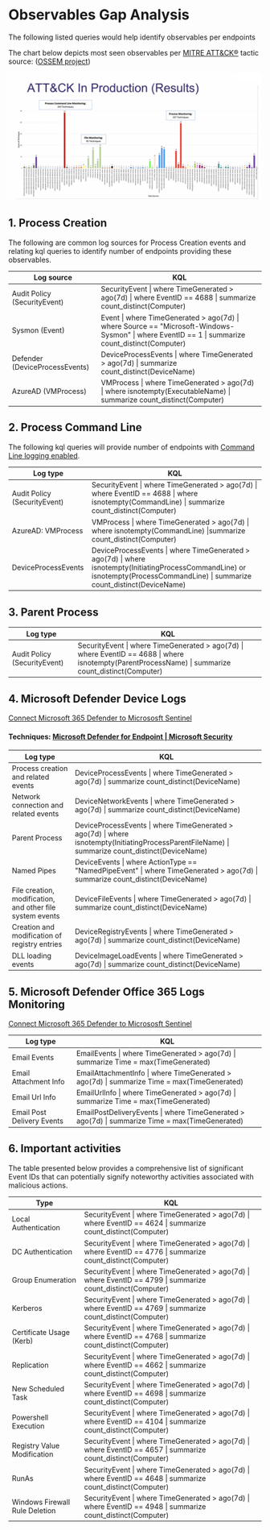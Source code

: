 # **Observables Gap Analysis**
The following listed queries would help identify observables per endpoints 


The chart below depicts most seen observables per [MITRE ATT&CK®](https://attack.mitre.org/) tactic source: ([OSSEM project](https://github.com/OTRF/OSSEM))

![image](../images/MitreAttackTTPChart.png)

## 1. Process Creation  
The following are common log sources for Process Creation events and relating kql queries to identify number of endpoints providing these observables.

| Log source  |    KQL    | 
|-------------|-----------|
| Audit Policy (SecurityEvent) | SecurityEvent \| where TimeGenerated > ago(7d) \| where EventID == 4688 \| summarize count_distinct(Computer) | 
| Sysmon (Event) | Event \| where TimeGenerated > ago(7d) \| where Source == "Microsoft-Windows-Sysmon" \| where EventID == 1 \| summarize count_distinct(Computer) |
| Defender (DeviceProcessEvents) | DeviceProcessEvents \| where TimeGenerated > ago(7d) \| summarize count_distinct(DeviceName) |
| AzureAD (VMProcess) | VMProcess \| where TimeGenerated > ago(7d) \| where isnotempty(ExecutableName) \| summarize count_distinct(Computer) |

## 2. Process Command Line   
The following kql queries will provide number of endpoints with [Command Line logging enabled](https://learn.microsoft.com/en-us/windows-server/identity/ad-ds/manage/component-updates/command-line-process-auditing). 

| Log type   |   KQL    |
|---------|-----------|
| Audit Policy (SecurityEvent) | SecurityEvent \| where TimeGenerated > ago(7d) \| where EventID == 4688 \| where isnotempty(CommandLine) \| summarize count_distinct(Computer) |
| AzureAD: VMProcess | VMProcess \| where TimeGenerated > ago(7d) \| where isnotempty(CommandLine) \|summarize count_distinct(Computer) |  
| DeviceProcessEvents | DeviceProcessEvents \| where TimeGenerated > ago(7d) \| where isnotempty(InitiatingProcessCommandLine) or isnotempty(ProcessCommandLine) \| summarize count_distinct(DeviceName) |   

## 3. Parent Process  

| Log type   |   KQL    |
|------------|----------|
| Audit Policy (SecurityEvent) | SecurityEvent \| where TimeGenerated > ago(7d) \| where EventID == 4688 \| where isnotempty(ParentProcessName) \| summarize count_distinct(Computer) |  

## 4. Microsoft Defender Device Logs 
[Connect Microsoft 365 Defender to Micrososft Sentinel](https://learn.microsoft.com/en-us/azure/sentinel/connect-microsoft-365-defender?tabs=MDE)

#### Techniques: [Microsoft Defender for Endpoint | Microsoft Security](https://www.microsoft.com/en-au/security/business/endpoint-security/microsoft-defender-endpoint?rtc=1)


| Log type        | KQL         |
|-----------------------|-------------|
|Process creation and related events  | DeviceProcessEvents   \| where TimeGenerated > ago(7d) \| summarize count_distinct(DeviceName)|  
|Network connection and related events | DeviceNetworkEvents \| where TimeGenerated > ago(7d) \| summarize count_distinct(DeviceName)|  
|Parent Process  | DeviceProcessEvents   \| where TimeGenerated > ago(7d) \| where isnotempty(InitiatingProcessParentFileName)   \| summarize count_distinct(DeviceName)|  
|Named Pipes | DeviceEvents \|   where ActionType == "NamedPipeEvent" \| where TimeGenerated >  ago(7d) \| summarize count_distinct(DeviceName)|  
|File creation, modification, and other file system events| DeviceFileEvents \| where TimeGenerated > ago(7d) \| summarize count_distinct(DeviceName)|  
|Creation and modification of registry entries |  DeviceRegistryEvents \| where TimeGenerated > ago(7d) \| summarize count_distinct(DeviceName)|  
|DLL loading events |  DeviceImageLoadEvents \| where TimeGenerated > ago(7d) \| summarize count_distinct(DeviceName)|  



## 5. Microsoft Defender Office 365 Logs Monitoring 
[Connect Microsoft 365 Defender to Micrososft Sentinel](https://learn.microsoft.com/en-us/azure/sentinel/connect-microsoft-365-defender?tabs=MDO)

| Log type                   | KQL                                                                                             |
|----------------------------|-------------------------------------------------------------------------------------------------|
| Email Events               | EmailEvents \| where TimeGenerated > ago(7d) \| summarize Time = max(TimeGenerated)             |
| Email Attachment Info      | EmailAttachmentInfo \| where TimeGenerated > ago(7d) \| summarize Time = max(TimeGenerated)     |
| Email Url Info             | EmailUrlInfo \| where TimeGenerated > ago(7d) \| summarize  Time = max(TimeGenerated)           |
| Email Post Delivery Events | EmailPostDeliveryEvents \| where TimeGenerated > ago(7d) \| summarize  Time = max(TimeGenerated)|

## 6. Important activities 

The table presented below provides a comprehensive list of significant Event IDs that can potentially signify noteworthy activities associated with malicious actions.

| Type                  | KQL                              |
|-----------------------|----------------------------------|
| Local Authentication           | SecurityEvent \| where TimeGenerated > ago(7d) \| where EventID == 4624 \| summarize count_distinct(Computer)|   
| DC Authentication              | SecurityEvent \| where TimeGenerated > ago(7d) \| where EventID == 4776 \| summarize count_distinct(Computer)|   
| Group Enumeration              | SecurityEvent \| where TimeGenerated > ago(7d) \| where EventID == 4799 \| summarize count_distinct(Computer)|   
| Kerberos                       | SecurityEvent \| where TimeGenerated > ago(7d) \| where EventID == 4769 \| summarize count_distinct(Computer)|   
| Certificate Usage (Kerb)       | SecurityEvent \| where TimeGenerated > ago(7d) \| where EventID == 4768 \| summarize count_distinct(Computer)|   
| Replication                    | SecurityEvent \| where TimeGenerated > ago(7d) \| where EventID == 4662 \| summarize count_distinct(Computer)| 
| New Scheduled Task             | SecurityEvent \| where TimeGenerated > ago(7d) \| where EventID == 4698 \| summarize count_distinct(Computer)| 
| Powershell Execution           | SecurityEvent \| where TimeGenerated > ago(7d) \| where EventID == 4104 \| summarize count_distinct(Computer)| 
| Registry Value Modification    | SecurityEvent \| where TimeGenerated > ago(7d) \| where EventID == 4657 \| summarize count_distinct(Computer)| 
| RunAs                          | SecurityEvent \| where TimeGenerated > ago(7d) \| where EventID == 4648 \| summarize count_distinct(Computer)| 
| Windows Firewall Rule Deletion | SecurityEvent \| where TimeGenerated > ago(7d) \| where EventID == 4948 \| summarize count_distinct(Computer)| 

